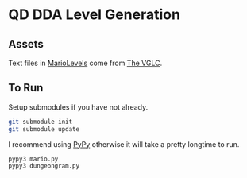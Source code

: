 # QD DDA Level Generation

## Assets

Text files in [MarioLevels](./MarioLevels) come from [The VGLC](https://github.com/TheVGLC/TheVGLC).

## To Run

Setup submodules if you have not already.

```bash
git submodule init
git submodule update
```

I recommend using [PyPy](https://www.pypy.org/) otherwise it will take a pretty longtime to run.

```bash
pypy3 mario.py
pypy3 dungeongram.py
```
